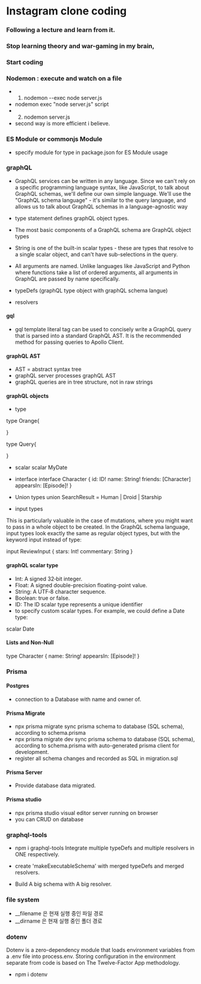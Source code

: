 # Instagram clone coding

### Following a lecture and learn from it.

### Stop learning theory and war-gaming in my brain,

### Start coding

### Nodemon : execute and watch on a file

- 1. nodemon --exec node server.js
- nodemon exec "node server.js" script
- 2. nodemon server.js
- second way is more efficient i believe.

### ES Module or commonjs Module

- specify module for type in package.json for ES Module usage

### graphQL

- GraphQL services can be written in any language. Since we can't rely on a specific programming language syntax, like JavaScript, to talk about GraphQL schemas, we'll define our own simple language. We'll use the "GraphQL schema language" - it's similar to the query language, and allows us to talk about GraphQL schemas in a language-agnostic way
- type statement defines graphQL object types.
- The most basic components of a GraphQL schema are GraphQL object types
- String is one of the built-in scalar types - these are types that resolve to a single scalar object, and can't have sub-selections in the query.
- All arguments are named. Unlike languages like JavaScript and Python where functions take a list of ordered arguments, all arguments in GraphQL are passed by name specifically.

- typeDefs (graphQL type object with graphQL schema langue)
- resolvers

#### gql

- gql template literal tag can be used to concisely write a GraphQL query that is parsed into a standard GraphQL AST. It is the recommended method for passing queries to Apollo Client.

#### graphQL AST

- AST = abstract syntax tree
- graphQL server processes graphQL AST
- graphQL queries are in tree structure, not in raw strings

#### graphQL objects

- type

type Orange{

}

type Query{

}

- scalar
  scalar MyDate

- interface
  interface Character {
  id: ID!
  name: String!
  friends: [Character]
  appearsIn: [Episode]!
  }
- Union types
  union SearchResult = Human | Droid | Starship

- input types

This is particularly valuable in the case of mutations, where you might want to pass in a whole object to be created. In the GraphQL schema language, input types look exactly the same as regular object types, but with the keyword input instead of type:

input ReviewInput {
stars: Int!
commentary: String
}

#### graphQL scalar type

- Int: A signed 32‐bit integer.
- Float: A signed double-precision floating-point value.
- String: A UTF‐8 character sequence.
- Boolean: true or false.
- ID: The ID scalar type represents a unique identifier
- to specify custom scalar types. For example, we could define a Date type:

scalar Date

#### Lists and Non-Null

type Character {
name: String!
appearsIn: [Episode]!
}

### Prisma

#### Postgres

- connection to a Database with name and owner of.

#### Prisma Migrate

- npx prisma migrate
  sync prisma schema to database (SQL schema), according to schema.prisma
- npx prisma migrate dev
  sync prisma schema to database (SQL schema), according to schema.prisma with auto-generated prisma client for development.
- register all schema changes and recorded as SQL in migration.sql

#### Prisma Server

- Provide database data migrated.

#### Prisma studio

- npx prisma studio
  visual editor server running on browser
- you can CRUD on database

### graphql-tools

- npm i graphql-tools
  Integrate multiple typeDefs and multiple resolvers in ONE respectively.

- create 'makeExecutableSchema' with merged typeDefs and merged resolvers.

- Build A big schema with A big resolver.

### file system

- \_\_filename 은 현재 실행 중인 파일 경로
- \_\_dirname 은 현재 실행 중인 폴더 경로

### dotenv

Dotenv is a zero-dependency module that loads environment variables from a .env file into process.env. Storing configuration in the environment separate from code is based on The Twelve-Factor App methodology.

- npm i dotenv

